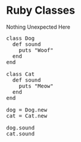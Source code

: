 # Ruby Classes
Nothing Unexpected Here

<pre>
class Dog
  def sound
    puts "Woof"
  end
end

class Cat
  def sound
    puts "Meow"
  end
end

dog = Dog.new
cat = Cat.new

dog.sound
cat.sound
</pre>
